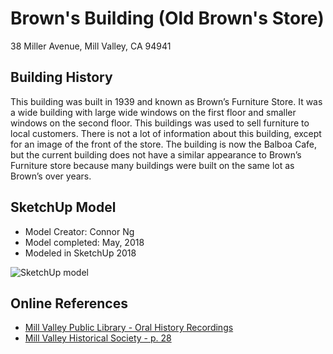 # Brown's Building (Old Brown's Store)
38 Miller Avenue, Mill Valley, CA 94941

## Building History
This building was built in 1939 and known as Brown’s Furniture Store. It was a wide building with large wide windows on the first floor and smaller windows on the second floor. This buildings was used to sell furniture to local customers. There is not a lot of information about this building, except for an image of the front of the store. The building is now the Balboa Cafe, but the current building does not have a similar appearance to Brown’s Furniture store because many buildings were built on the same lot as Brown’s over years. 

## SketchUp Model
- Model Creator: Connor Ng
- Model completed: May, 2018
- Modeled in SketchUp 2018

![SketchUp model](https://github.com/TimeWalkOrg/building-mill-valley-ca-browns-building/blob/master/sketchup_image.jpg)


## Online References
- [Mill Valley Public Library - Oral History Recordings](http://millvalley.pastperfectonline.com/bysearchterm?keyword=Brown%27s+Furniture+Store)
- [Mill Valley Historical Society - p. 28](https://www.mvhistory.org/wp-content/uploads/2012/08/plugin-hist-walk-guidebook-2007.pdf)